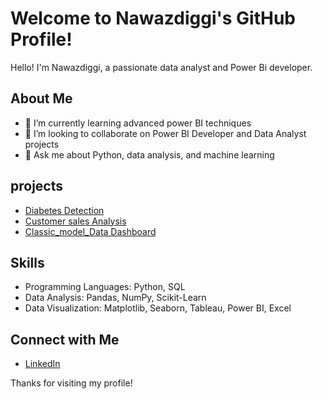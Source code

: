 # Welcome to Nawazdiggi's GitHub Profile!

Hello! I'm Nawazdiggi, a passionate data analyst and Power Bi developer.

## About Me
- 🌱 I’m currently learning advanced power BI techniques
- 👯 I’m looking to collaborate on Power BI  Developer and Data Analyst projects
- 💬 Ask me about Python, data analysis, and machine learning

## projects
- [Diabetes Detection](https://github.com/your-repo-link)
- [Customer sales Analysis](https://github.com/Nawazdiggi/Power-bi-project/blob/main/Madhav_sales%20dashboard.png)
- [Classic_model_Data Dashboard](https://github.com/Nawazdiggi/Power-bi-project/blob/main/Classic_model_dashboard.png)

## Skills
- Programming Languages: Python, SQL
- Data Analysis: Pandas, NumPy, Scikit-Learn
- Data Visualization: Matplotlib, Seaborn, Tableau, Power BI, Excel

## Connect with Me
- [LinkedIn](www.linkedin.com/in/nawaz-diggi)


Thanks for visiting my profile!


<!---
Nawazdiggi/Nawazdiggi is a ✨ special ✨ repository because its `README.md` (this file) appears on your GitHub profile.
You can click the Preview link to take a look at your changes.
--->
